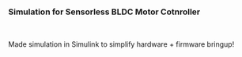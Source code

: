 <h3>Simulation for Sensorless BLDC Motor Cotnroller</h3><br>
<p>Made simulation in Simulink to simplify hardware + firmware bringup!</p><br>